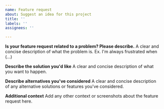 ```yaml
---
name: Feature request
about: Suggest an idea for this project
title: ''
labels: ''
assignees: ''

---
```


**Is your feature request related to a problem? Please describe.**
A clear and concise description of what the problem is. Ex. I'm always
frustrated when (...)

**Describe the solution you'd like**
A clear and concise description of what you want to happen.

**Describe alternatives you've considered**
A clear and concise description of any alternative solutions or features you've
considered.

**Additional context**
Add any other context or screenshots about the feature request here.
